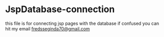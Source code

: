 # JspDatabase-connection
this file is for connecting jsp pages with the database if confused you can hit my email fredsseginda70@gmail.com
